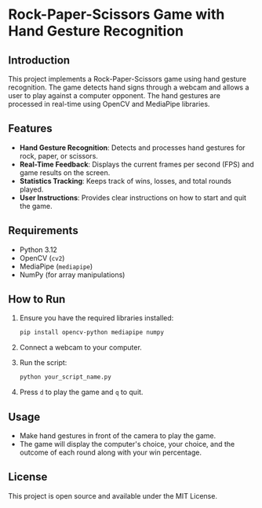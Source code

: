 # Rock-Paper-Scissors Game with Hand Gesture Recognition

## Introduction

This project implements a Rock-Paper-Scissors game using hand gesture recognition. The game detects hand signs through a webcam and allows a user to play against a computer opponent. The hand gestures are processed in real-time using OpenCV and MediaPipe libraries. 

## Features

- **Hand Gesture Recognition**: Detects and processes hand gestures for rock, paper, or scissors.
- **Real-Time Feedback**: Displays the current frames per second (FPS) and game results on the screen.
- **Statistics Tracking**: Keeps track of wins, losses, and total rounds played.
- **User Instructions**: Provides clear instructions on how to start and quit the game.

## Requirements

- Python 3.12
- OpenCV (`cv2`)
- MediaPipe (`mediapipe`)
- NumPy (for array manipulations)

## How to Run

1. Ensure you have the required libraries installed:
   ```bash
   pip install opencv-python mediapipe numpy
   ```

2. Connect a webcam to your computer.

3. Run the script:
   ```bash
   python your_script_name.py
   ```

4. Press `d` to play the game and `q` to quit.

## Usage

- Make hand gestures in front of the camera to play the game.
- The game will display the computer's choice, your choice, and the outcome of each round along with your win percentage.

## License

This project is open source and available under the MIT License.
